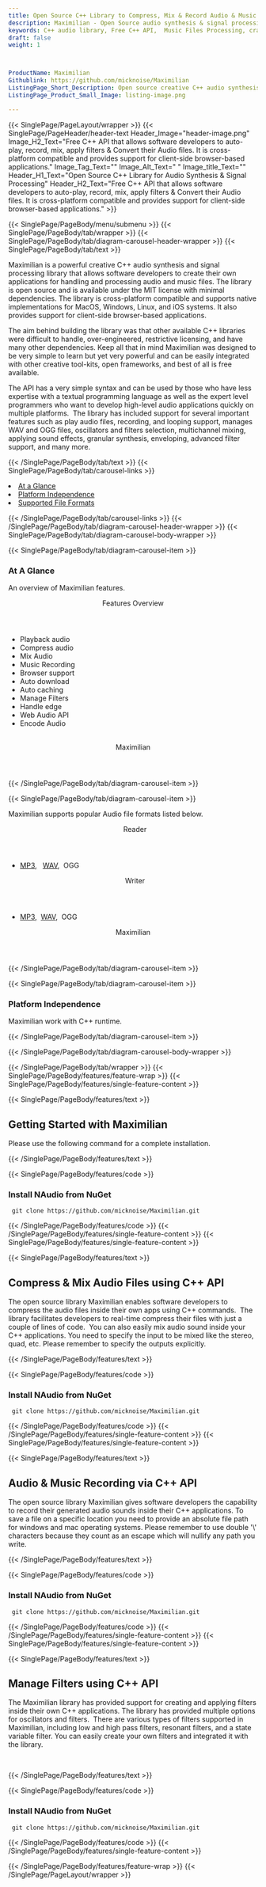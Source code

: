 ```yaml
---
title: Open Source C++ Library to Compress, Mix & Record Audio & Music Files
description: Maximilian - Open Source audio synthesis & signal processing library that allows to play, record, mix audio files, oscillators and filters selection & so on. 
keywords: C++ audio library, Free C++ API,  Music Files Processing, crate audio signals, load audio files, open source C++ libraries, Free Audio API, Open Source APIs for Audios, C++ Audio API, extract audio features, Create Free Audio, Convert Audio Free, Encode Audio Free, Convert MP3 Free, Free MP3 Converter, Free MP3 Encoder, Compress audio files, Mix audios, Record Audio files,  auto play music Files
draft: false
weight: 1



ProductName: Maximilian
Githublink: https://github.com/micknoise/Maximilian
ListingPage_Short_Description: Open source creative C++ audio synthesis and signal processing library that allows programmers to create apps for handling and processing audio and music files.
ListingPage_Product_Small_Image: listing-image.png 

---
```


{{< SinglePage/PageLayout/wrapper >}}
{{< SinglePage/PageHeader/header-text
Header_Image="header-image.png"
Image_H2_Text="Free C++ API that allows software developers to auto-play, record, mix, apply filters & Convert their Audio files. It is cross-platform compatible and provides support for client-side browser-based applications."
Image_Tag_Text=""
Image_Alt_Text=" "
Image_title_Text=""
Header_H1_Text="Open Source C++ Library for Audio Synthesis & Signal Processing"
Header_H2_Text="Free C++ API that allows software developers to auto-play, record, mix, apply filters & Convert their Audio files. It is cross-platform compatible and provides support for client-side browser-based applications." >}}

{{< SinglePage/PageBody/menu/submenu >}}
{{< SinglePage/PageBody/tab/wrapper >}}
{{< SinglePage/PageBody/tab/diagram-carousel-header-wrapper >}}
{{< SinglePage/PageBody/tab/text >}}



<p>Maximilian is a powerful creative C++ audio synthesis and signal processing library that allows software developers to create their own applications for handling and processing audio and music files. The library is open source and is available under the MIT license with minimal dependencies. The library is cross-platform compatible and supports native implementations for MacOS, Windows, Linux, and iOS systems. It also provides support for client-side browser-based applications.</p>
<p>The aim behind building the library was that other available C++ libraries were difficult to handle, over-engineered, restrictive licensing, and have many other dependencies. Keep all that in mind Maximilian was designed to be very simple to learn but yet very powerful and can be easily integrated with other creative tool-kits, open frameworks, and best of all is free available.</p>
<p>The API has a very simple syntax and can be used by those who have less expertise with a textual programming language as well as the expert level programmers who want to develop high-level audio applications quickly on multiple platforms.  The library has included support for several important features such as play audio files, recording, and looping support, manages WAV and OGG files, oscillators and filters selection, multichannel mixing, applying sound effects, granular synthesis, enveloping, advanced filter support, and many more.</p>

{{< /SinglePage/PageBody/tab/text >}}
{{< SinglePage/PageBody/tab/carousel-links >}}

<li data-target="#diagramcarousel" data-slide-to="0"><a href="#">At a Glance</a></li>
<li data-target="#diagramcarousel" data-slide-to="2"><a href="#">Platform Independence</a></li>
<li data-target="#diagramcarousel" data-slide-to="1"><a class="activetab" href="#">Supported File Formats</a></li>


{{< /SinglePage/PageBody/tab/carousel-links >}}
{{< /SinglePage/PageBody/tab/diagram-carousel-header-wrapper >}}
{{< SinglePage/PageBody/tab/diagram-carousel-body-wrapper >}}

{{< SinglePage/PageBody/tab/diagram-carousel-item >}}
<h3>At A Glance</h3>
<p>An overview of Maximilian features.</p>
<div class="diagram1 d1-poi">
<div class="d1-row">
<div class="d1-col d1-right"><header>Features Overview</header>
<ul>
<li>Playback audio</li>
<li>Compress audio</li>
<li>Mix Audio</li>
<li>Music Recording</li>
<li>Browser support</li>
<li>Auto download</li>
<li>Auto caching</li>
<li>Manage Filters</li>
<li>Handle edge</li>
<li>Web Audio API</li>
<li>Encode Audio</li>
</ul>
</div>
<!--/left-->
<div class="d1-col d1-right"> </div>
</div>
<div class="d1-logo" style="border: none;"><header>Maximilian</header><footer><small></small></footer></div>
<!--/logo--></div>
<!--/diagram1-->
{{< /SinglePage/PageBody/tab/diagram-carousel-item >}}

{{< SinglePage/PageBody/tab/diagram-carousel-item >}}
<p>Maximilian supports popular Audio file formats listed below.</p>
<div class="diagram1 d2  d1-poi">
<div class="d1-row">
<div class="d1-col d1-left"><header><i class="fa fa-arrows-v "> </i> Reader</header>
<ul>
<li><a href="https://docs.fileformat.com/audio/mp3/">MP3</a>,   <a href="https://docs.fileformat.com/audio/wav/">WAV</a>,  OGG</li>
</ul>
</div>
<!--/left-->
<div class="d1-col d1-right"><header><i class="fa  fa-long-arrow-down"> </i> Writer</header>
<ul>
<li><a href="https://docs.fileformat.com/audio/mp3/">MP3</a>,  <a href="https://docs.fileformat.com/audio/wav/">WAV</a>,  OGG</li>
</ul>
</div>
<!--/right--></div>
<!--/row-->
<div class="d1-logo" style="border: none;"><header>Maximilian</header><footer><small></small></footer></div>
<!--/logo--></div>
<!--/diagram2-->
{{< /SinglePage/PageBody/tab/diagram-carousel-item >}}

{{< SinglePage/PageBody/tab/diagram-carousel-item >}}
<h3>Platform Independence</h3>
<p>Maximilian work with C++ runtime.</p>
{{< /SinglePage/PageBody/tab/diagram-carousel-item >}}

{{< /SinglePage/PageBody/tab/diagram-carousel-body-wrapper >}}

{{< /SinglePage/PageBody/tab/wrapper >}}
{{< SinglePage/PageBody/features/feature-wrap >}}
{{< SinglePage/PageBody/features/single-feature-content >}}

{{< SinglePage/PageBody/features/text >}}
<h2 class="h2title">Getting Started with Maximilian</h2>
<p> Please use the following command for a complete installation.</p>
{{< /SinglePage/PageBody/features/text >}}

{{< SinglePage/PageBody/features/code >}}
<h3>Install NAudio from NuGet</h3>
<pre><code class="html"> git clone https://github.com/micknoise/Maximilian.git</code></pre>


{{< /SinglePage/PageBody/features/code >}}
{{< /SinglePage/PageBody/features/single-feature-content >}}
{{< SinglePage/PageBody/features/single-feature-content >}}

{{< SinglePage/PageBody/features/text >}}
<h2 class="h2title">Compress & Mix Audio Files using C++ API</h2>
<p>The open source library Maximilian enables software developers to compress the audio files inside their own apps using C++ commands.  The library facilitates developers to real-time compress their files with just a couple of lines of code.  You can also easily mix audio sound inside your C++ applications. You need to specify the input to be mixed like the stereo, quad, etc. Please remember to specify the outputs explicitly.</p>

{{< /SinglePage/PageBody/features/text >}}

{{< SinglePage/PageBody/features/code >}}
<h3>Install NAudio from NuGet</h3>
<pre><code class="html"> git clone https://github.com/micknoise/Maximilian.git</code></pre>


{{< /SinglePage/PageBody/features/code >}}
{{< /SinglePage/PageBody/features/single-feature-content >}}
{{< SinglePage/PageBody/features/single-feature-content >}}

{{< SinglePage/PageBody/features/text >}}
<h2 class="h2title">Audio & Music Recording via C++ API</h2>
<p>The open source library Maximilian gives software developers the capability to record their generated audio sounds inside their C++ applications. To save a file on a specific location you need to provide an absolute file path for windows and mac operating systems. Please remember to use double '\' characters because they count as an escape which will nullify any path you write.</p>

{{< /SinglePage/PageBody/features/text >}}

{{< SinglePage/PageBody/features/code >}}
<h3>Install NAudio from NuGet</h3>
<pre><code class="html"> git clone https://github.com/micknoise/Maximilian.git</code></pre>


{{< /SinglePage/PageBody/features/code >}}
{{< /SinglePage/PageBody/features/single-feature-content >}}
{{< SinglePage/PageBody/features/single-feature-content >}}

{{< SinglePage/PageBody/features/text >}}
<h2 class="h2title">Manage Filters using C++ API</h2>
<p>The Maximilian library has provided support for creating and applying filters inside their own C++ applications. The library has provided multiple options for oscillators and filters.  There are various types of filters supported in Maximilian, including low and high pass filters, resonant filters, and a state variable filter. You can easily create your own filters and integrated it with the library.</p>
<p> </p>

{{< /SinglePage/PageBody/features/text >}}

{{< SinglePage/PageBody/features/code >}}
<h3>Install NAudio from NuGet</h3>
<pre><code class="html"> git clone https://github.com/micknoise/Maximilian.git</code></pre>


{{< /SinglePage/PageBody/features/code >}}
{{< /SinglePage/PageBody/features/single-feature-content >}}

{{< /SinglePage/PageBody/features/feature-wrap >}}
{{< /SinglePage/PageLayout/wrapper >}}